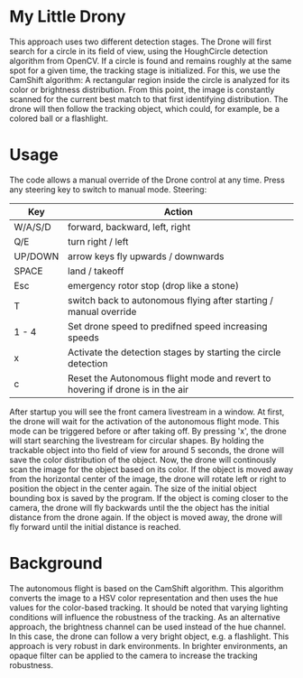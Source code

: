 # My Little Drony

This approach uses two different detection stages. The Drone will first search for a circle in its field of view, using the HoughCircle detection algorithm from OpenCV. If a circle is found and remains roughly at the same spot for a given time, the tracking stage is initialized. For this, we use the CamShift algorithm: A rectangular region inside the circle is analyzed for its color or brightness distribution.
From this point, the image is constantly scanned for the current best match to that first identifying distribution.
The drone will then follow the tracking object, which could, for example, be a colored ball or a flashlight.

# Usage

The code allows a manual override of the Drone control at any time. Press any steering key to switch to manual mode. Steering:

Key | Action
----- | ------
W/A/S/D | forward, backward, left, right
Q/E | turn right / left
UP/DOWN | arrow keys fly upwards / downwards
SPACE | land / takeoff
Esc | emergency rotor stop (drop like a stone)
T | switch back to autonomous flying after starting / manual override
1 - 4 | Set drone speed to predifned speed increasing speeds
x | Activate the detection stages by starting the circle detection
c | Reset the Autonomous flight mode and revert to hovering if drone is in the air


After startup you will see the front camera livestream in a window. 
At first, the drone will wait for the activation of the autonomous flight mode. This mode can be triggered before or after taking off.
By pressing 'x', the drone will start searching the livestream for circular shapes. By holding the trackable object into tho field of view for around 5 seconds, the drone will save the color distribution of the object. 
Now, the drone will continously scan the image for the object based on its color. If the object is moved away from the horizontal center of the image, the drone will rotate left or right to position the object in the center again.
The size of the initial object bounding box is saved by the program. If the object is coming closer to the camera, the drone will fly backwards until the the object has the initial distance from the drone again. If the object is moved away, the drone will fly forward until the initial distance is reached.


# Background

The autonomous flight is based on the CamShift algorithm. This algorithm converts the image to a HSV color representation and then uses the hue values for the color-based tracking. It should be noted that varying lighting conditions will influence the robustness of the tracking.
As an alternative approach, the brightness channel can be used instead of the hue channel. In this case, the drone can follow a very bright object, e.g. a flashlight. This approach is very robust in dark environments.
In brighter environments, an opaque filter can be applied to the camera to increase the tracking robustness.
